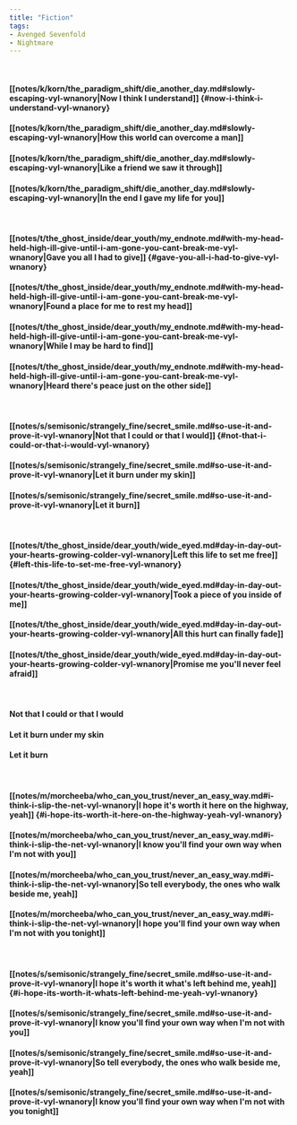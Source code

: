 ```yaml
---
title: "Fiction"
tags:
- Avenged Sevenfold
- Nightmare
---
```

&nbsp;
#### [[notes/k/korn/the_paradigm_shift/die_another_day.md#slowly-escaping-vyl-wnanory|Now I think I understand]] {#now-i-think-i-understand-vyl-wnanory}
#### [[notes/k/korn/the_paradigm_shift/die_another_day.md#slowly-escaping-vyl-wnanory|How this world can overcome a man]]
#### [[notes/k/korn/the_paradigm_shift/die_another_day.md#slowly-escaping-vyl-wnanory|Like a friend we saw it through]]
#### [[notes/k/korn/the_paradigm_shift/die_another_day.md#slowly-escaping-vyl-wnanory|In the end I gave my life for you]]
&nbsp;
#### [[notes/t/the_ghost_inside/dear_youth/my_endnote.md#with-my-head-held-high-ill-give-until-i-am-gone-you-cant-break-me-vyl-wnanory|Gave you all I had to give]] {#gave-you-all-i-had-to-give-vyl-wnanory}
#### [[notes/t/the_ghost_inside/dear_youth/my_endnote.md#with-my-head-held-high-ill-give-until-i-am-gone-you-cant-break-me-vyl-wnanory|Found a place for me to rest my head]]
#### [[notes/t/the_ghost_inside/dear_youth/my_endnote.md#with-my-head-held-high-ill-give-until-i-am-gone-you-cant-break-me-vyl-wnanory|While I may be hard to find]]
#### [[notes/t/the_ghost_inside/dear_youth/my_endnote.md#with-my-head-held-high-ill-give-until-i-am-gone-you-cant-break-me-vyl-wnanory|Heard there's peace just on the other side]]
&nbsp;
#### [[notes/s/semisonic/strangely_fine/secret_smile.md#so-use-it-and-prove-it-vyl-wnanory|Not that I could or that I would]] {#not-that-i-could-or-that-i-would-vyl-wnanory}
#### [[notes/s/semisonic/strangely_fine/secret_smile.md#so-use-it-and-prove-it-vyl-wnanory|Let it burn under my skin]]
#### [[notes/s/semisonic/strangely_fine/secret_smile.md#so-use-it-and-prove-it-vyl-wnanory|Let it burn]]
&nbsp;
#### [[notes/t/the_ghost_inside/dear_youth/wide_eyed.md#day-in-day-out-your-hearts-growing-colder-vyl-wnanory|Left this life to set me free]] {#left-this-life-to-set-me-free-vyl-wnanory}
#### [[notes/t/the_ghost_inside/dear_youth/wide_eyed.md#day-in-day-out-your-hearts-growing-colder-vyl-wnanory|Took a piece of you inside of me]]
#### [[notes/t/the_ghost_inside/dear_youth/wide_eyed.md#day-in-day-out-your-hearts-growing-colder-vyl-wnanory|All this hurt can finally fade]]
#### [[notes/t/the_ghost_inside/dear_youth/wide_eyed.md#day-in-day-out-your-hearts-growing-colder-vyl-wnanory|Promise me you'll never feel afraid]]
&nbsp;
#### Not that I could or that I would
#### Let it burn under my skin
#### Let it burn
&nbsp;
#### [[notes/m/morcheeba/who_can_you_trust/never_an_easy_way.md#i-think-i-slip-the-net-vyl-wnanory|I hope it's worth it here on the highway, yeah]] {#i-hope-its-worth-it-here-on-the-highway-yeah-vyl-wnanory}
#### [[notes/m/morcheeba/who_can_you_trust/never_an_easy_way.md#i-think-i-slip-the-net-vyl-wnanory|I know you'll find your own way when I'm not with you]]
#### [[notes/m/morcheeba/who_can_you_trust/never_an_easy_way.md#i-think-i-slip-the-net-vyl-wnanory|So tell everybody, the ones who walk beside me, yeah]]
#### [[notes/m/morcheeba/who_can_you_trust/never_an_easy_way.md#i-think-i-slip-the-net-vyl-wnanory|I hope you'll find your own way when I'm not with you tonight]]
&nbsp;
#### [[notes/s/semisonic/strangely_fine/secret_smile.md#so-use-it-and-prove-it-vyl-wnanory|I hope it's worth it what's left behind me, yeah]] {#i-hope-its-worth-it-whats-left-behind-me-yeah-vyl-wnanory}
#### [[notes/s/semisonic/strangely_fine/secret_smile.md#so-use-it-and-prove-it-vyl-wnanory|I know you'll find your own way when I'm not with you]]
#### [[notes/s/semisonic/strangely_fine/secret_smile.md#so-use-it-and-prove-it-vyl-wnanory|So tell everybody, the ones who walk beside me, yeah]]
#### [[notes/s/semisonic/strangely_fine/secret_smile.md#so-use-it-and-prove-it-vyl-wnanory|I know you'll find your own way when I'm not with you tonight]]
